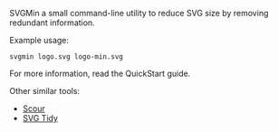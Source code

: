SVGMin a small command-line utility to reduce SVG size by removing redundant information.

Example usage:

```
svgmin logo.svg logo-min.svg
```


For more information, read the QuickStart guide.

Other similar tools:
  * [Scour](http://codedread.com/scour/)
  * [SVG Tidy](http://www.intertwingly.net/blog/2008/02/01/SVG-Tidy)